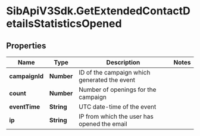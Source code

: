 # SibApiV3Sdk.GetExtendedContactDetailsStatisticsOpened

## Properties
Name | Type | Description | Notes
------------ | ------------- | ------------- | -------------
**campaignId** | **Number** | ID of the campaign which generated the event | 
**count** | **Number** | Number of openings for the campaign | 
**eventTime** | **String** | UTC date-time of the event | 
**ip** | **String** | IP from which the user has opened the email | 


